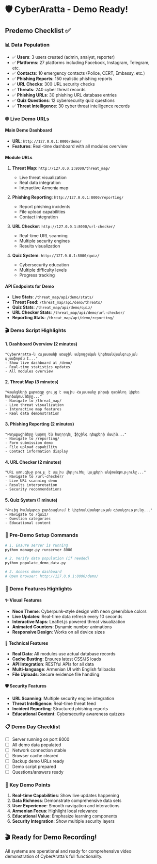 # 🛡️ CyberAratta - Demo Ready!

## Predemo Checklist ✅

### 📊 Data Population
- ✅ **Users**: 3 users created (admin, analyst, reporter)
- ✅ **Platforms**: 27 platforms including Facebook, Instagram, Telegram, etc.
- ✅ **Contacts**: 10 emergency contacts (Police, CERT, Embassy, etc.)
- ✅ **Phishing Reports**: 150 realistic phishing reports
- ✅ **URL Checks**: 300 URL security checks
- ✅ **Threats**: 240 cyber threat records
- ✅ **Phishing URLs**: 30 phishing URL database entries
- ✅ **Quiz Questions**: 12 cybersecurity quiz questions
- ✅ **Threat Intelligence**: 30 cyber threat intelligence records

### 🌐 Live Demo URLs

#### Main Demo Dashboard
- **URL**: `http://127.0.0.1:8000/demo/`
- **Features**: Real-time dashboard with all modules overview

#### Module URLs
1. **Threat Map**: `http://127.0.0.1:8000/threat_map/`
   - Live threat visualization
   - Real data integration
   - Interactive Armenia map

2. **Phishing Reporting**: `http://127.0.0.1:8000/reporting/`
   - Report phishing incidents
   - File upload capabilities
   - Contact integration

3. **URL Checker**: `http://127.0.0.1:8000/url-checker/`
   - Real-time URL scanning
   - Multiple security engines
   - Results visualization

4. **Quiz System**: `http://127.0.0.1:8000/quiz/`
   - Cybersecurity education
   - Multiple difficulty levels
   - Progress tracking

#### API Endpoints for Demo
- **Live Stats**: `/threat_map/api/demo/stats/`
- **Threat Feed**: `/threat_map/api/demo/threats/`
- **Quiz Stats**: `/threat_map/api/demo/quiz/`
- **URL Checker Stats**: `/threat_map/api/demo/url-checker/`
- **Reporting Stats**: `/threat_map/api/demo/reporting/`

### 🎬 Demo Script Highlights

#### 1. Dashboard Overview (2 minutes)
```
"CyberAratta-ն Հայաստանի առաջին ամբողջական կիբեռանվտանգության պլատֆորմն է..."
- Show live dashboard at /demo/
- Real-time statistics updates
- All modules overview
```

#### 2. Threat Map (3 minutes)
```
"Վտանգների քարտեզը ցույց է տալիս Հայաստանը թիրախ դարձնող կիբեռ հարձակումները..."
- Navigate to /threat_map/
- Live threat visualization
- Interactive map features
- Real data demonstration
```

#### 3. Phishing Reporting (2 minutes)
```
"Քաղաքացիները կարող են հաղորդել ֆիշինգ դեպքերի մասին..."
- Navigate to /reporting/
- Form submission demo
- File upload capability
- Contact information display
```

#### 4. URL Checker (2 minutes)
```
"URL ստուգիչը թույլ է տալիս վերլուծել կայքերի անվտանգությունը..."
- Navigate to /url-checker/
- Live URL scanning demo
- Results interpretation
- Security recommendations
```

#### 5. Quiz System (1 minute)
```
"Քուիզ համակարգը բարձրացնում է կիբեռանվտանգության գիտակցությունը..."
- Navigate to /quiz/
- Question categories
- Educational content
```

### 🚀 Pre-Demo Setup Commands

```bash
# 1. Ensure server is running
python manage.py runserver 8000

# 2. Verify data population (if needed)
python populate_demo_data.py

# 3. Access demo dashboard
# Open browser: http://127.0.0.1:8000/demo/
```

### 📱 Demo Features Highlights

#### ✨ Visual Features
- **Neon Theme**: Cyberpunk-style design with neon green/blue colors
- **Live Updates**: Real-time data refresh every 10 seconds
- **Interactive Maps**: Leaflet.js powered threat visualization
- **Animated Counters**: Dynamic number animations
- **Responsive Design**: Works on all device sizes

#### 🔧 Technical Features
- **Real Data**: All modules use actual database records
- **Cache Busting**: Ensures latest CSS/JS loads
- **API Integration**: RESTful APIs for all data
- **Multi-language**: Armenian UI with English fallbacks
- **File Uploads**: Secure evidence file handling

#### 🛡️ Security Features
- **URL Scanning**: Multiple security engine integration
- **Threat Intelligence**: Real-time threat feed
- **Incident Reporting**: Structured phishing reports
- **Educational Content**: Cybersecurity awareness quizzes

### 📋 Demo Day Checklist

- [ ] Server running on port 8000
- [ ] All demo data populated
- [ ] Network connection stable
- [ ] Browser cache cleared
- [ ] Backup demo URLs ready
- [ ] Demo script prepared
- [ ] Questions/answers ready

### 🎯 Key Demo Points

1. **Real-time Capabilities**: Show live updates happening
2. **Data Richness**: Demonstrate comprehensive data sets
3. **User Experience**: Smooth navigation and interactions
4. **Armenian Focus**: Highlight local relevance
5. **Educational Value**: Emphasize learning components
6. **Security Integration**: Show multiple security layers



## 🎬 Ready for Demo Recording!

All systems are operational and ready for comprehensive video demonstration of CyberAratta's full functionality.
